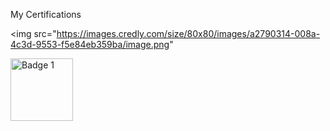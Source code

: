 <!--START_SECTION:badges-->
<!--END_SECTION:badges-->

My Certifications

<img src="https://images.credly.com/size/80x80/images/a2790314-008a-4c3d-9553-f5e84eb359ba/image.png" 

<a href="https://www.credly.com/badges/278e2ae5-2cae-41ca-b464-158e9a4d2c76"><img src="https://images.credly.com/size/80x80/images/a2790314-008a-4c3d-9553-f5e84eb359ba/image.png" alt="Badge 1" width="100" height="100"></a>


